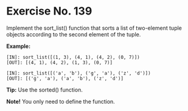 # Exercise No. 139

Implement the sort_list() function that sorts a list of two-element tuple objects according to the second element of the tuple.


**Example:**


    [IN]: sort_list([(1, 3), (4, 1), (4, 2), (0, 7)])
    [OUT]: [(4, 1), (4, 2), (1, 3), (0, 7)]

    [IN]: sort_list([('a', 'b'), ('g', 'a'), ('z', 'd')])
    [OUT]: [('g', 'a'), ('a', 'b'), ('z', 'd')]


**Tip:** Use the sorted() function.


**Note!** You only need to define the function. 